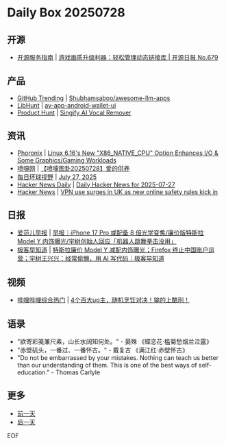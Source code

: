 # Daily Box 20250728

## 开源
- [开源服务指南](https://osguider.com/blog/) | [游戏画质升级利器：轻松管理动态链接库 | 开源日报 No.679](https://osguider.com/blog/post/daily/daily-679/)

## 产品
- [GitHub Trending](https://github.com/trending?since=daily) | [Shubhamsaboo/awesome-llm-apps](https://github.com/Shubhamsaboo/awesome-llm-apps)
- [LibHunt](https://www.libhunt.com/) | [av-app-android-wallet-ui](https://www.libhunt.com/r/av-app-android-wallet-ui)
- [Product Hunt](https://www.producthunt.com) | [Singify AI Vocal Remover](https://www.producthunt.com/products/singify-ai-vocal-remover)

## 资讯
- [Phoronix](https://www.phoronix.com/) | [Linux 6.16's New "X86_NATIVE_CPU" Option Enhances I/O & Some Graphics/Gaming Workloads](https://www.phoronix.com/review/linux-616-x86-native-cpu)
- [喷嚏网](http://www.dapenti.com/blog/blog.asp?subjectid=70&name=xilei) | [【喷嚏图卦20250728】爱的供养](http://www.dapenti.com/blog/more.asp?name=xilei&id=187365)
- [每日环球视野](https://idai.ly/) | [July 27, 2025](http://m.idai.ly/se/a193iG?1753545600)
- [Hacker News Daily](https://www.daemonology.net/hn-daily/) | [Daily Hacker News for 2025-07-27](https://www.daemonology.net/hn-daily/2025-07-27.html)
- [Hacker News](https://news.ycombinator.com/front) | [VPN use surges in UK as new online safety rules kick in](https://news.ycombinator.com/item?id=44706653)

## 日报
- [爱范儿早报](https://www.ifanr.com/category/ifanrnews) | [早报｜iPhone 17 Pro 或配备 8 倍光学变焦/廉价版特斯拉 Model Y 内饰曝光/宇树创始人回应「机器人跳舞拳击没用」](https://www.ifanr.com/1632140)
- [极客早知道](https://www.geekpark.net/column/74) | [特斯拉廉价 Model Y 减配内饰曝光；Firefox 终止中国账户运营；宇树王兴兴：经常偷懒，用 AI 写代码｜极客早知道 ](https://www.geekpark.net/news/351963)

## 视频
- [哔哩哔哩综合热门](https://www.bilibili.com/v/popular/all/) | [4个百大up主，随机烹饪对决！输的上酷刑！](https://b23.tv/BV1zc87z6EgH)

## 语录
- "欲寄彩笺兼尺素，山长水阔知何处。" - 晏殊 《蝶恋花·槛菊愁烟兰泣露》
- "赤壁矶头，一番过、一番怀古。" - 戴复古 《满江红·赤壁怀古》
- "Do not be embarrassed by your mistakes. Nothing can teach us better than our understanding of them. This is one of the best ways of self-education." - Thomas Carlyle

## 更多
- [前一天](daily-box-20250727.md)
- [后一天](daily-box-20250729.md)

EOF